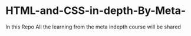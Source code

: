 # HTML-and-CSS-in-depth-By-Meta-
In this Repo All the learning from the meta indepth course will be shared 
